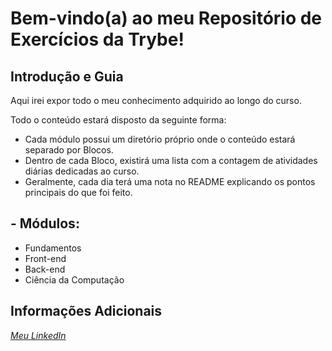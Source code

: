 # Bem-vindo(a) ao meu Repositório de Exercícios da Trybe! #

## Introdução e Guia ##

Aqui irei expor todo o meu conhecimento adquirido ao longo do curso.

Todo o conteúdo estará disposto da seguinte forma:
  * Cada módulo possui um diretório próprio onde o conteúdo estará separado por Blocos.
  * Dentro de cada Bloco, existirá uma lista com a contagem de atividades diárias dedicadas ao curso.
  * Geralmente, cada dia terá uma nota no README explicando os pontos principais do que foi feito.

## - Módulos: ##
  * Fundamentos
  * Front-end
  * Back-end
  * Ciência da Computação

## Informações Adicionais ##

_[Meu LinkedIn](https://www.linkedin.com/in/dvfreitas/)_
